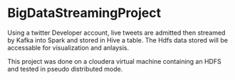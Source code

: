 # BigDataStreamingProject

Using a twitter Developer account, live tweets are admitted then streamed by Kafka into Spark and stored in Hive a table. 
The Hdfs data stored will be accessable for visualization and anlaysis.

This project was done on a cloudera virtual machine containing an HDFS and tested in pseudo distributed mode.

